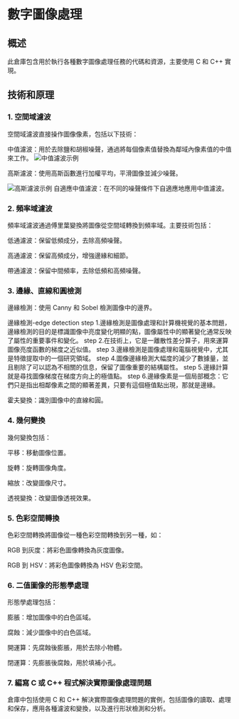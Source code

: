 # 數字圖像處理
## 概述
此倉庫包含用於執行各種數字圖像處理任務的代碼和資源，主要使用 C 和 C++ 實現。

## 技術和原理
### 1. 空間域濾波
空間域濾波直接操作圖像像素，包括以下技術：

中值濾波：用於去除鹽和胡椒噪聲，通過將每個像素值替換為鄰域內像素值的中值來工作。
![中值濾波示例](images/median_filter_example.png)


高斯濾波：使用高斯函數進行加權平均，平滑圖像並減少噪聲。

![高斯濾波示例](images/gaussian_filter_example.png)
自適應中值濾波：在不同的噪聲條件下自適應地應用中值濾波。

### 2. 頻率域濾波
頻率域濾波通過傅里葉變換將圖像從空間域轉換到頻率域。主要技術包括：

低通濾波：保留低頻成分，去除高頻噪聲。

高通濾波：保留高頻成分，增強邊緣和細節。

帶通濾波：保留中間頻率，去除低頻和高頻噪聲。


### 3. 邊緣、直線和圓檢測
 邊緣檢測：使用 Canny 和 Sobel 檢測圖像中的邊界。

 邊緣檢測-edge detection
  step 1.邊緣檢測是圖像處理和計算機視覺的基本問題，邊緣檢測的目的是標識圖像中亮度變化明顯的點，圖像屬性中的顯著變化通常反映了屬性的重要事件和變化。
  step 2.在技術上，它是一離散性差分算子，用來運算圖像亮度函數的梯度之近似值。
  step 3.邊緣檢測是圖像處理和電腦視覺中，尤其是特徵提取中的一個研究領域。
  step 4.圖像邊緣檢測大幅度的減少了數據量，並且剔除了可以認為不相關的信息，保留了圖像重要的結構屬性。
  step 5.邊緣計算就是尋找圖像梯度在梯度方向上的極值點。
  step 6.邊緣像素是一個局部概念：它們只是指出相鄰像素之間的顯著差異，只要有這個極值點出現，那就是邊緣。

 霍夫變換：識別圖像中的直線和圓。


### 4. 幾何變換
 幾何變換包括：

 平移：移動圖像位置。
 
 旋轉：旋轉圖像角度。
 
 縮放：改變圖像尺寸。
 
 透視變換：改變圖像透視效果。


### 5. 色彩空間轉換
  色彩空間轉換將圖像從一種色彩空間轉換到另一種，如：
  
  RGB 到灰度：將彩色圖像轉換為灰度圖像。
  
  
  RGB 到 HSV：將彩色圖像轉換為 HSV 色彩空間。

### 6. 二值圖像的形態學處理
  形態學處理包括：
  
  膨脹：增加圖像中的白色區域。
  
  腐蝕：減少圖像中的白色區域。
  
  開運算：先腐蝕後膨脹，用於去除小物體。
  
  閉運算：先膨脹後腐蝕，用於填補小孔。


### 7. 編寫 C 或 C++ 程式解決實際圖像處理問題
  倉庫中包括使用 C 和 C++ 解決實際圖像處理問題的實例，包括圖像的讀取、處理和保存，應用各種濾波和變換，以及進行形狀檢測和分析。
